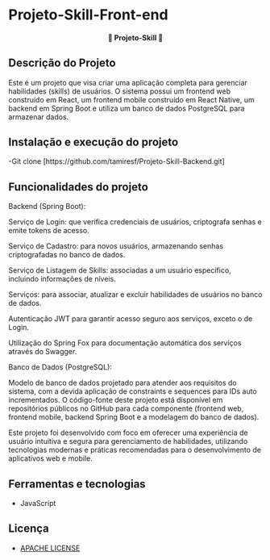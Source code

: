 # Projeto-Skill-Front-end


<h4 align="center"> 
	🚧 Projeto-Skill 🚧
</h4>

## Descrição do Projeto
<p>Este é um projeto que visa criar uma aplicação completa para gerenciar habilidades (skills) de usuários. O sistema possui um frontend web construído em React, um frontend mobile construído em React Native, um backend em Spring Boot e utiliza um banco de dados PostgreSQL para armazenar dados.</p>

## Instalação e execução do projeto
<p>-Git clone [https://github.com/tamiresf/Projeto-Skill-Backend.git]</p>

## Funcionalidades do projeto
Backend (Spring Boot):

<p>Serviço de Login: que verifica credenciais de usuários, criptografa senhas e emite tokens de acesso.</p>
<p>Serviço de Cadastro: para novos usuários, armazenando senhas criptografadas no banco de dados.</p>
<p>Serviço de Listagem de Skills: associadas a um usuário específico, incluindo informações de níveis.</p>
<p>Serviços: para associar, atualizar e excluir habilidades de usuários no banco de dados.</p>
<p>Autenticação JWT para garantir acesso seguro aos serviços, exceto o de Login.</p>
<p>Utilização do Spring Fox para documentação automática dos serviços através do Swagger.</p>
<p>Banco de Dados (PostgreSQL):</p>

Modelo de banco de dados projetado para atender aos requisitos do sistema, com a devida aplicação de constraints e sequences para IDs auto incrementados.
O código-fonte deste projeto está disponível em repositórios públicos no GitHub para cada componente (frontend web, frontend mobile, backend Spring Boot e a modelagem do banco de dados).

Este projeto foi desenvolvido com foco em oferecer uma experiência de usuário intuitiva e segura para gerenciamento de habilidades, utilizando tecnologias modernas e práticas recomendadas para o desenvolvimento de aplicativos web e mobile.

## Ferramentas e tecnologias
- JavaScript

## Licença 
- [APACHE LICENSE](https://www.apache.org/licenses/LICENSE-2.0)
